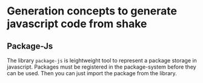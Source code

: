 # Generation concepts to generate javascript code from shake

## Package-Js
The library `package-js` is leightweight tool to represent a package storage in javascript. Packages must be registered
in the package-system before they can be used. Then you can just import the package from the library.